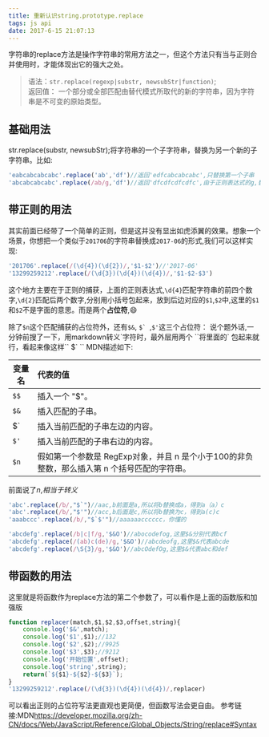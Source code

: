 ```yaml
---
title: 重新认识string.prototype.replace
tags: js api
date: 2017-6-15 21:07:13
---
```

字符串的replace方法是操作字符串的常用方法之一，但这个方法只有当与正则合并使用时，才能体现出它的强大之处。

> 语法：`str.replace(regexp|substr, newsubStr|function)`;
    <br>返回值： 一个部分或全部匹配由替代模式所取代的新的字符串，因为字符串是不可变的原始类型。

## 基础用法

str.replace(substr, newsubStr);将字符串的一个子字符串，替换为另一个新的子字符串。比如:

```js
'eabcabcabcabc'.replace('ab','df')//返回'edfcabcabcabc',只替换第一个子串
'abcabcabcabc'.replace(/ab/g,'df')//返回'dfcdfcdfcdfc',由于正则表达式的g,替换掉所有匹配到的`ab`
```
## 带正则的用法
其实前面已经带了一个简单的正则，但是这并没有显出如虎添翼的效果。想象一个场景，你想把一个类似于`201706`的字符串替换成`2017-06`的形式,我们可以这样实现:
```js
'201706'.replace(/(\d{4})(\d{2})/,'$1-$2')//'2017-06'
'13299259212'.replace(/(\d{3})(\d{4})(\d{4})/,'$1-$2-$3')
```
这个地方主要在于正则的捕获，上面的正则表达式,`\d{4}`匹配字符串的前四个数字,`\d{2}`匹配后两个数字,分别用小括号包起来，放到后边对应的`$1`,`$2`中,这里的`$1`和`$2`不是字面的意思。而是两个**占位符**,:smile:

除了`$n`这个匹配捕获的占位符外，还有`$&`, ``$` ``,`$'`这三个占位符：
说个题外话,一分钟前搜了一下，用markdown转义\`字符时，最外层用两个 \`\`将里面的\` 包起来就行，看起来像这样\`\` $\` \`\`
MDN描述如下:

|变量名|代表的值|
|--|:-----------------|
|`$$`|	插入一个 "$"。|
|`$&`|	插入匹配的子串。|
|$`|	插入当前匹配的子串左边的内容。|
|`$'`|	插入当前匹配的子串右边的内容。|
|`$n`|假如第一个参数是 RegExp对象，并且 n 是个小于100的非负整数，那么插入第 n 个括号匹配的字符串。|

前面说了$n,$$相当于转义$
```js
'abc'.replace(/b/,"$`")//aac,b前面是a,所以将b替换成a，得到a（a）c
'abc'.replace(/b/,"$'")//acc,b后面是c,所以将b替换为c，得到a(c)c
'aaabccc'.replace(/b/,"$`$'")//aaaaaacccccc，你懂的

'abcdefg'.replace(/b|c|f/g,'$&O')//abocodefog,这里$&分别代表bcf
'abcdefg'.replace(/(ab)c(de)/g,'$&O')//abcdeofg,这里$&代表abcde
'abcdefg'.replace(/\S{3}/g,'$&O')//abcOdefOg,这里$&代表abc和def
```
## 带函数的用法
这里就是将函数作为replace方法的第二个参数了，可以看作是上面的函数版和加强版

```js
function replacer(match,$1,$2,$3,offset,string){
    console.log('$&',match);
    console.log('$1',$1);//132
    console.log('$2',$2);//9925
    console.log('$3',$3);//9212
    console.log('开始位置',offset);
    console.log('string',string);
    return(`${$1}-${$2}-${$3}`);
}
'13299259212'.replace(/(\d{3})(\d{4})(\d{4})/,replacer)
```
可以看出正则的占位符写法更直观也更简便，但函数写法会更自由。
参考链接:MDN<https://developer.mozilla.org/zh-CN/docs/Web/JavaScript/Reference/Global_Objects/String/replace#Syntax>
    
